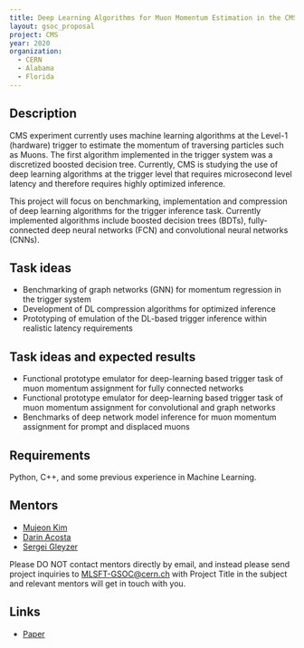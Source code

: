 ```yaml
---
title: Deep Learning Algorithms for Muon Momentum Estimation in the CMS Trigger System
layout: gsoc_proposal
project: CMS
year: 2020
organization:
  - CERN
  - Alabama
  - Florida
---
```


## Description

CMS experiment currently uses machine learning algorithms at the Level-1 (hardware) trigger to estimate the momentum of traversing particles such as Muons. The first algorithm implemented in the trigger system was a discretized boosted decision tree. Currently, CMS is studying the use of deep learning algorithms at the trigger level that requires microsecond level latency and therefore requires highly optimized inference. 

This project will focus on benchmarking, implementation and compression of deep learning algorithms for the trigger inference task. Currently implemented algorithms include boosted decision trees (BDTs), fully-connected deep neural networks (FCN) and convolutional neural networks (CNNs).


## Task ideas
 * Benchmarking of graph networks (GNN) for momentum regression in the trigger system
 * Development of DL compression algorithms for optimized inference
 * Prototyping of emulation of the DL-based trigger inference within realistic latency requirements

## Task ideas and expected results
 * Functional prototype emulator for deep-learning based trigger task of muon momentum assignment for fully connected networks
 * Functional prototype emulator for deep-learning based trigger task of muon momentum assignment for convolutional and graph networks
 * Benchmarks of deep network model inference for muon momentum assignment for prompt and displaced muons


## Requirements
Python, C++, and some previous experience in Machine Learning. 

## Mentors
  * [Mujeon Kim](mailto:pq8556@ufl.edu)
  * [Darin Acosta](acostad@ufl.edu)
  * [Sergei Gleyzer](mailto:Sergei.Gleyzer@cern.ch) 

Please DO NOT contact mentors directly by email, and instead please send project inquiries to MLSFT-GSOC@cern.ch with Project Title in the subject and relevant mentors will get in touch with you. 

## Links
  * [Paper ](https://iopscience.iop.org/article/10.1088/1742-6596/1085/4/042042)
  